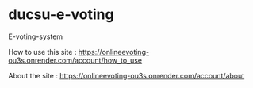 # ducsu-e-voting
E-voting-system 

How to use this site : https://onlineevoting-ou3s.onrender.com/account/how_to_use

About the site : https://onlineevoting-ou3s.onrender.com/account/about
